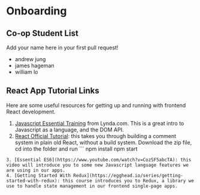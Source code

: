 # Onboarding

## Co-op Student List
Add your name here in your first pull request!
- andrew jung
- james hageman
- william lo

## React App Tutorial Links

Here are some useful resources for getting up and running with frontend React development.

1. [Javascript Essential Training](https://www.lynda.com/JavaScript-tutorials/JavaScript-Essential-Training/81266-2.html?srchtrk=index:1%0Alinktypeid:2%0Aq:javascript%2Bessential%2Btraining%0Apage:1%0As:relevance%0Asa:true%0Aproducttypeid:2) from Lynda.com. This is a great intro to Javascript as a language, and the DOM API.
2. [React Official Tutorial](http://facebook.github.io/react/docs/tutorial.html): this takes you through building a comment system in plain old React, without a build system. Download the zip file, cd into the folder and run ```
npm install
npm start
``` and open [localhost:3000](localhost:3000) to run the app. Try your best to type out the code yourself instead of just copy-pasting it.
3. [Essential ES6](https://www.youtube.com/watch?v=CozSF5abcTA): this video will introduce you to some new Javascript language features we are using in our apps.
4. [Getting Started With Redux](https://egghead.io/series/getting-started-with-redux): this course introduces you to Redux, a library we use to handle state management in our frontend single-page apps.
